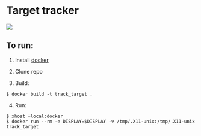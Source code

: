 # Target tracker

![](assets/results.gif)

## To run:
1. Install [docker](https://docs.docker.com/engine/install/)

2. Clone repo

3. Build:
```
$ docker build -t track_target .
```

4. Run:
```
$ xhost +local:docker
$ docker run --rm -e DISPLAY=$DISPLAY -v /tmp/.X11-unix:/tmp/.X11-unix track_target
```
